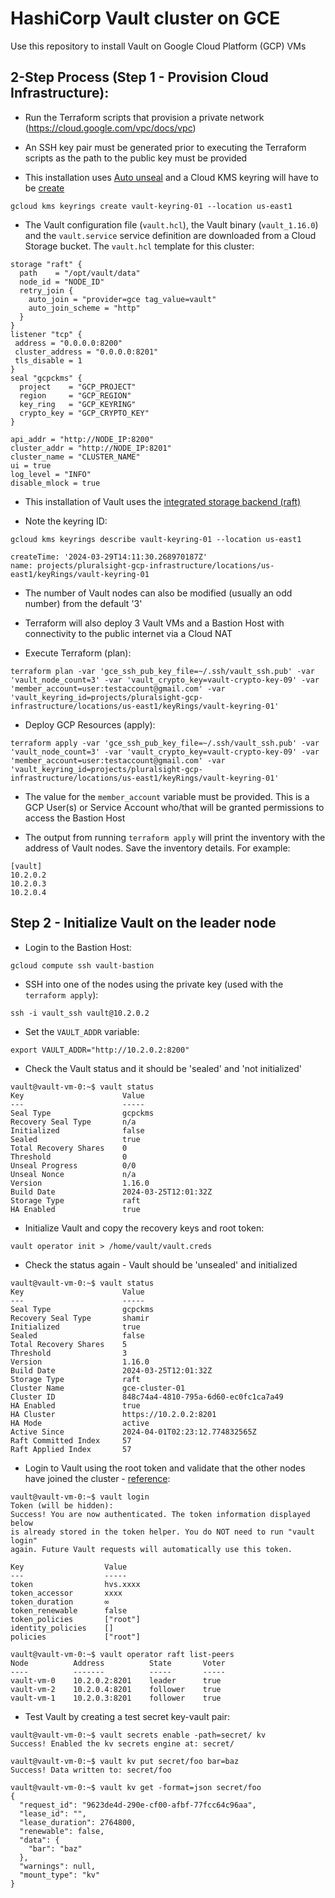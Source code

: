 # HashiCorp Vault cluster on GCE

Use this repository to install Vault on Google Cloud Platform (GCP) VMs

## 2-Step Process (Step 1 - Provision Cloud Infrastructure):

* Run the Terraform scripts that provision a private network (https://cloud.google.com/vpc/docs/vpc)

* An SSH key pair must be generated prior to executing the Terraform scripts as the path to the public key must be provided

* This installation uses [Auto unseal](https://developer.hashicorp.com/vault/docs/concepts/seal#auto-unseal) and a Cloud KMS keyring will have to be [create](https://cloud.google.com/kms/docs/create-key-ring)

```
gcloud kms keyrings create vault-keyring-01 --location us-east1
```

* The Vault configuration file (```vault.hcl```), the Vault binary (```vault_1.16.0```) and the ```vault.service``` service definition are downloaded from a Cloud Storage bucket. The ```vault.hcl``` template for this cluster:

```
storage "raft" {
  path    = "/opt/vault/data"
  node_id = "NODE_ID"
  retry_join {
    auto_join = "provider=gce tag_value=vault"
    auto_join_scheme = "http" 
  }
}
listener "tcp" {
 address = "0.0.0.0:8200"
 cluster_address = "0.0.0.0:8201"
 tls_disable = 1
}
seal "gcpckms" {
  project    = "GCP_PROJECT"
  region     = "GCP_REGION"
  key_ring   = "GCP_KEYRING"
  crypto_key = "GCP_CRYPTO_KEY"
}

api_addr = "http://NODE_IP:8200"
cluster_addr = "http://NODE_IP:8201"
cluster_name = "CLUSTER_NAME"
ui = true
log_level = "INFO"
disable_mlock = true
```

* This installation of Vault uses the [integrated storage backend (raft)](https://developer.hashicorp.com/vault/docs/configuration/storage/raft)

* Note the keyring ID:

```
gcloud kms keyrings describe vault-keyring-01 --location us-east1  

createTime: '2024-03-29T14:11:30.268970187Z'
name: projects/pluralsight-gcp-infrastructure/locations/us-east1/keyRings/vault-keyring-01
```

* The number of Vault nodes can also be modified (usually an odd number) from the default '3'

* Terraform will also deploy 3 Vault VMs and a Bastion Host with connectivity to the public internet via a Cloud NAT

* Execute Terraform (plan):

```
terraform plan -var 'gce_ssh_pub_key_file=~/.ssh/vault_ssh.pub' -var 'vault_node_count=3' -var 'vault_crypto_key=vault-crypto-key-09' -var 'member_account=user:testaccount@gmail.com' -var 'vault_keyring_id=projects/pluralsight-gcp-infrastructure/locations/us-east1/keyRings/vault-keyring-01'
```

* Deploy GCP Resources (apply):

```
terraform apply -var 'gce_ssh_pub_key_file=~/.ssh/vault_ssh.pub' -var 'vault_node_count=3' -var 'vault_crypto_key=vault-crypto-key-09' -var 'member_account=user:testaccount@gmail.com' -var 'vault_keyring_id=projects/pluralsight-gcp-infrastructure/locations/us-east1/keyRings/vault-keyring-01'
```

* The value for the ```member_account``` variable must be provided. This is a GCP User(s) or Service Account who/that will be granted permissions to access the Bastion Host

* The output from running ```terraform apply``` will print the inventory with the address of Vault nodes. Save the inventory details. For example: 

```
[vault]
10.2.0.2
10.2.0.3
10.2.0.4
```

## Step 2 - Initialize Vault on the leader node

* Login to the Bastion Host:

```
gcloud compute ssh vault-bastion
```

* SSH into one of the nodes using the private key (used with the ```terraform apply```):

```
ssh -i vault_ssh vault@10.2.0.2
```

* Set the ```VAULT_ADDR``` variable:

```
export VAULT_ADDR="http://10.2.0.2:8200"
```

* Check the Vault status and it should be 'sealed' and 'not initialized'

```
vault@vault-vm-0:~$ vault status
Key                      Value
---                      -----
Seal Type                gcpckms
Recovery Seal Type       n/a
Initialized              false
Sealed                   true
Total Recovery Shares    0
Threshold                0
Unseal Progress          0/0
Unseal Nonce             n/a
Version                  1.16.0
Build Date               2024-03-25T12:01:32Z
Storage Type             raft
HA Enabled               true
```

* Initialize Vault and copy the recovery keys and root token:

```
vault operator init > /home/vault/vault.creds
```

* Check the status again - Vault should be 'unsealed' and initialized

```
vault@vault-vm-0:~$ vault status
Key                      Value
---                      -----
Seal Type                gcpckms
Recovery Seal Type       shamir
Initialized              true
Sealed                   false
Total Recovery Shares    5
Threshold                3
Version                  1.16.0
Build Date               2024-03-25T12:01:32Z
Storage Type             raft
Cluster Name             gce-cluster-01
Cluster ID               848c74a4-4810-795a-6d60-ec0fc1ca7a49
HA Enabled               true
HA Cluster               https://10.2.0.2:8201
HA Mode                  active
Active Since             2024-04-01T02:23:12.774832565Z
Raft Committed Index     57
Raft Applied Index       57
```

* Login to Vault using the root token and validate that the other nodes have joined the cluster - [reference](https://developer.hashicorp.com/vault/tutorials/day-one-raft/raft-deployment-guide#raft-configuration):

```
vault@vault-vm-0:~$ vault login
Token (will be hidden): 
Success! You are now authenticated. The token information displayed below
is already stored in the token helper. You do NOT need to run "vault login"
again. Future Vault requests will automatically use this token.

Key                  Value
---                  -----
token                hvs.xxxx
token_accessor       xxxx
token_duration       ∞
token_renewable      false
token_policies       ["root"]
identity_policies    []
policies             ["root"]

vault@vault-vm-0:~$ vault operator raft list-peers
Node          Address          State       Voter
----          -------          -----       -----
vault-vm-0    10.2.0.2:8201    leader      true
vault-vm-2    10.2.0.4:8201    follower    true
vault-vm-1    10.2.0.3:8201    follower    true
```

* Test Vault by creating a test secret key-vault pair:

```
vault@vault-vm-0:~$ vault secrets enable -path=secret/ kv
Success! Enabled the kv secrets engine at: secret/

vault@vault-vm-0:~$ vault kv put secret/foo bar=baz
Success! Data written to: secret/foo

vault@vault-vm-0:~$ vault kv get -format=json secret/foo
{
  "request_id": "9623de4d-290e-cf00-afbf-77fcc64c96aa",
  "lease_id": "",
  "lease_duration": 2764800,
  "renewable": false,
  "data": {
    "bar": "baz"
  },
  "warnings": null,
  "mount_type": "kv"
}
```